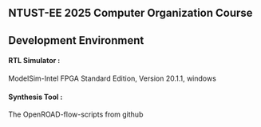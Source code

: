 NTUST-EE 2025 Computer Organization Course
-
## Development Environment  
#### RTL Simulator :  
ModelSim-Intel FPGA Standard Edition, Version 20.1.1, windows  

#### Synthesis Tool :  
The OpenROAD-flow-scripts from github
